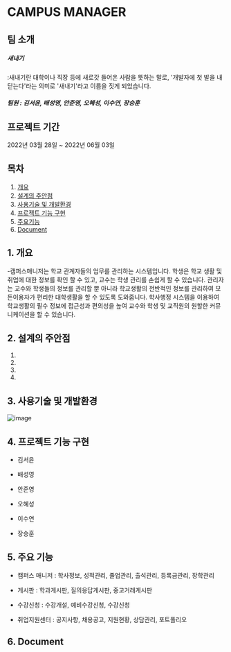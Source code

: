 # CAMPUS MANAGER

## 팀 소개
##### 새내기
:새내기란 대학이나 직장 등에 새로갓 들어온 사람을 뜻하는 말로, 
'개발자에 첫 발을 내딛는다'라는 의미로 '새내기'라고 이름을 짓게 되었습니다.
##### 팀원 : 김서윤, 배성영, 안준영, 오혜성, 이수연, 장승훈

## 프로젝트 기간
2022년 03월 28일 ~ 2022년 06월 03일

## 목차  
1. [개요](#1-개요)
2. [설계의 주안점](#2-설계의-주안점)
3. [사용기술 및 개발환경](#3-사용기술-및-개발환경)
4. [프로젝트 기능 구현](#4-프로젝트-기능-구현)
5. [주요기능](#5-주요기능)
6. [Document](#6-document)


## 1. 개요
-캠퍼스매니저는 학교 관계자들의 업무를 관리하는 시스템입니다.
 학생은 학교 생활 및 취업에 대한 정보를 확인 할 수 있고, 교수는 학생 관리를 손쉽게 할 수 있습니다.
관리자는 교수와 학생들의 정보를 관리할 뿐 아니라 학교생활의 전반적인 정보를 관리하여 모든이용자가 
편리한 대학생활을 할 수 있도록 도와줍니다.
 학사행정 시스템을 이용하여 학교생활의 필수 정보에 접근성과 편의성을 높여 교수와 학생 및 교직원의
원할한 커뮤니케이션을 할 수 있습니다.



## 2. 설계의 주안점
1. 
2.
3.
4.


## 3. 사용기술 및 개발환경

![image](https://user-images.githubusercontent.com/56354642/171804188-6fc0be59-1126-41d3-b134-9cc229ecbfd5.png)



## 4. 프로젝트 기능 구현

  - 김서윤
  
  - 배성영
  
  - 안준영
  
  - 오혜성
  
  - 이수연

  - 장승훈


 
## 5. 주요 기능
- 캠퍼스 매니저 : 학사정보, 성적관리, 졸업관리, 출석관리, 등록금관리, 장학관리

- 게시판 : 학과게시판, 질의응답게시판, 중고거래게시판

- 수강신청 : 수강개설, 예비수강신청, 수강신청

- 취업지원센터 : 공지사항, 채용공고, 지원현황, 상담관리, 포트폴리오



## 6. Document

